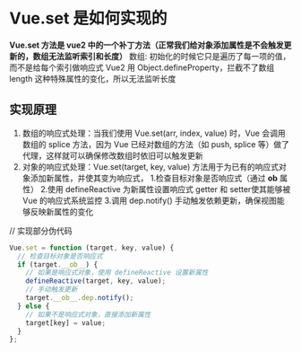 # Vue.set 是如何实现的

**Vue.set 方法是 vue2 中的一个补丁方法（正常我们给对象添加属性是不会触发更新的，数组无法监听索引和长度）**
数组: 初始化的时候它只是遍历了每一项的值，而不是给每个索引做响应式
      Vue2 用 Object.defineProperty，拦截不了数组 length 这种特殊属性的变化，所以无法监听长度

## 实现原理

1. 数组的响应式处理：当我们使用 Vue.set(arr, index, value) 时，Vue 会调用数组的 splice 方法，因为 Vue 已经对数组的方法（如 push, splice 等）做了代理，这样就可以确保修改数组时依旧可以触发更新
2. 对象的响应式处理：Vue.set(target, key, value) 方法用于为已有的响应式对象添加新属性，并使其变为响应式，
    1.检查目标对象是否响应式（通过 __ob__ 属性）
    2.使用 defineReactive 为新属性设置响应式 getter 和 setter使其能够被 Vue 的响应式系统监控
    3.调用 dep.notify() 手动触发依赖更新，确保视图能够反映新属性的变化

// 实现部分伪代码
```js
Vue.set = function (target, key, value) {
  // 检查目标对象是否响应式
  if (target.__ob__) {
    // 如果是响应式对象，使用 defineReactive 设置新属性
    defineReactive(target, key, value);
    // 手动触发更新
    target.__ob__.dep.notify();
  } else {
    // 如果不是响应式对象，直接添加新属性
    target[key] = value;
  }
};
```